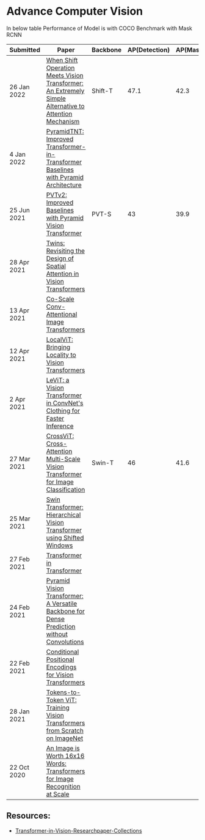 # Advance Computer Vision

In below table Performance of Model is with COCO Benchmark with Mask RCNN

| Submitted | Paper | Backbone | AP(Detection) |AP(Mask) | Revised |
| --- | --- | --- | --- | --- | --- |
|  26 Jan 2022 | [When Shift Operation Meets Vision Transformer: An Extremely Simple Alternative to Attention Mechanism](https://arxiv.org/abs/2201.10801) | Shift-T | 47.1 | 42.3 |
| 4 Jan 2022 | [PyramidTNT: Improved Transformer-in-Transformer Baselines with Pyramid Architecture](https://arxiv.org/abs/2201.00978)| | | | |
|  25 Jun 2021 | [PVTv2: Improved Baselines with Pyramid Vision Transformer](https://arxiv.org/abs/2106.13797) | PVT-S | 43| 39.9 | 17 Jul 2021 |
|  28 Apr 2021 | [Twins: Revisiting the Design of Spatial Attention in Vision Transformers](https://arxiv.org/abs/2104.13840) |  | | |30 Sep 2021 |
| 13 Apr 2021 | [Co-Scale Conv-Attentional Image Transformers](https://arxiv.org/abs/2104.06399) | | | |26 Aug 2021 |
| 12 Apr 2021 | [LocalViT: Bringing Locality to Vision Transformers](https://arxiv.org/abs/2104.05707) | | | | |
| 2 Apr 2021 | [LeViT: a Vision Transformer in ConvNet's Clothing for Faster Inference](https://arxiv.org/abs/2104.01136) | | | | 6 May 2021 |
| 27 Mar 2021 | [CrossViT: Cross-Attention Multi-Scale Vision Transformer for Image Classification](https://arxiv.org/abs/2103.14899) | Swin-T | 46 | 41.6 |22 Aug 2021 |
| 25 Mar 2021 | [Swin Transformer: Hierarchical Vision Transformer using Shifted Windows](https://arxiv.org/abs/2103.14030) | | | | 17 Aug 2021 | 
| 27 Feb 2021 | [Transformer in Transformer](https://arxiv.org/abs/2103.00112) | | | | 26 Oct 2021 |
| 24 Feb 2021 | [Pyramid Vision Transformer: A Versatile Backbone for Dense Prediction without Convolutions](https://arxiv.org/abs/2102.12122) | | | |11 Aug 2021 |
| 22 Feb 2021 | [Conditional Positional Encodings for Vision Transformers](https://arxiv.org/abs/2102.10882) | | | |18 Mar 2021 |
| 28 Jan 2021 | [Tokens-to-Token ViT: Training Vision Transformers from Scratch on ImageNet](https://arxiv.org/abs/2101.11986) | | | | 30 Nov 2021 |
| 22 Oct 2020 | [An Image is Worth 16x16 Words: Transformers for Image Recognition at Scale](https://arxiv.org/abs/2010.11929) | | | |3 Jun 2021 |

## Resources:
* [Transformer-in-Vision-Researchpaper-Collections](https://github.com/DirtyHarryLYL/Transformer-in-Vision)
